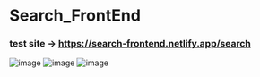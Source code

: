 # Search_FrontEnd
### test site -> https://search-frontend.netlify.app/search


![image](https://user-images.githubusercontent.com/50992812/199659611-b3246e62-4e22-4ab1-9cd7-e5d05d645d17.png)
![image](https://user-images.githubusercontent.com/50992812/199659713-c2b6cbf3-8bd0-4184-bd5d-3363acb2e900.png)
![image](https://user-images.githubusercontent.com/50992812/199659742-f96bae4d-6b63-4e29-a4d8-d53a207585dd.png)
